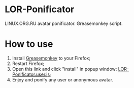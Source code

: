 LOR-Ponificator
===============

LINUX.ORG.RU avatar ponificator. Greasemonkey script.

How to use
==========

1. Install [Greasemonkey](https://addons.mozilla.org/ru/firefox/addon/greasemonkey/ "Mozilla Addons page") to your Firefox;
2. Restart Firefox;
2. Open this link and click "install" in popup window: [LOR-Ponificator.user.js](https://github.com/unclechu/lor-ponificator/raw/master/LOR-Ponificator.user.js);
3. Enjoy and ponify any user or anonymous avatar.
